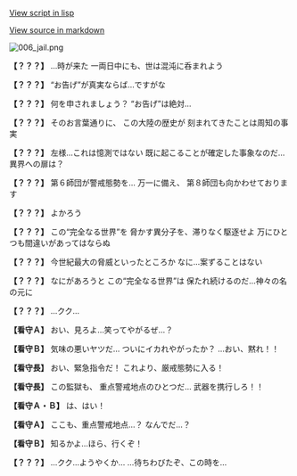 [View script in lisp](../scripts/1610101.txt)

[View source in markdown](1610101.md)

![006_jail.png](../images/backgrounds/006_jail.png)

**【？？？】**
…時が来た
一両日中にも、世は混沌に呑まれよう

**【？？？】**
“お告げ”が真実ならば…ですがな

**【？？？】**
何を申されましょう？
“お告げ”は絶対…

**【？？？】**
そのお言葉通りに、
この大陸の歴史が
刻まれてきたことは周知の事実

**【？？？】**
左様…これは憶測ではない
既に起こることが確定した事象なのだ…異界への扉は？

**【？？？】**
第６師団が警戒態勢を…
万一に備え、
第８師団も向かわせております

**【？？？】**
よかろう

**【？？？】**
この“完全なる世界”を
脅かす異分子を、滞りなく駆逐せよ
万にひとつも間違いがあってはならぬ

**【？？？】**
今世紀最大の脅威といったところか
なに…案ずることはない

**【？？？】**
なにがあろうと
この“完全なる世界”は
保たれ続けるのだ…神々の名の元に

**【？？？】**
…クク…

**【看守Ａ】**
おい、見ろよ…笑ってやがるぜ…？

**【看守Ｂ】**
気味の悪いヤツだ…
ついにイカれやがったか？
…おい、黙れ！！

**【看守長】**
おい、緊急指令だ！
これより、厳戒態勢に入る！

**【看守長】**
この監獄も、
重点警戒地点のひとつだ…
武器を携行しろ！！

**【看守Ａ・Ｂ】**
は、はい！

**【看守Ａ】**
ここも、重点警戒地点…？
なんでだ…？

**【看守Ｂ】**
知るかよ…ほら、行くぞ！

**【？？？】**
…クク…ようやくか…
…待ちわびたぞ、この時を…